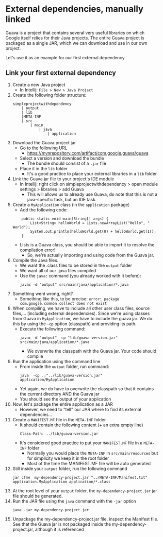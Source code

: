 # External dependencies, manually linked

Guava is a project that contains several very useful libraries on which Google itself relies for their Java projects. 
The entire Guava project is packaged as a single JAR, which we can download and use in our own project.

Let's use it as an example for our first external dependency.

## Link your first external dependency

1. Create a new Java project
    - In Intellij: ```File > New > Java Project```
2. Create the following folder structure:
    ```
    simpleprojectwithdependency
        | output
        | lib
        |META-INF
        | src
            | main
                | java
                    | application
    ```
3. Download the Guava project jar 
    - Go to the following URL
        - https://mvnrepository.com/artifact/com.google.guava/guava
    - Select a version and download the bundle
        - The bundle should consist of a ```.jar``` file
    - Place it in the ```lib``` folder
        - It's a good practice to place your external libraries in a ```lib``` folder
4. Link the Guava jar file to your project's IDE module
    - In Intellij: right click on simpleprojectwithdependency > open module settings > libraries > add Guava
        - This will allows us to already use Guava, do note that this is not a java-specific task, but an IDE task.
5. Create a ```MyApplication``` class (in the ```application``` package)
    - Add the following code:
    ```
        public static void main(String[] args) {
            List<String> helloWorld = Lists.newArrayList("Hello", " World");
            System.out.println(helloWorld.get(0) + helloWorld.get(1));
        }
    ```
    - Lists is a Guava class, you should be able to import it to resolve the compilation error!
        - So, we're actually importing and using code from the Guava jar. 
6. Compile the Java files.
    - We want the .class files to be stored in the ```output``` folder
    - We want all of our .java files compiled
    - Use the ```javac``` command (you already worked with it before):
        ```
        javac -d "output" src/main/java/application/*.java
        ```
7. Something went wrong, right?
    - Something like this, to be precise: ```error: package com.google.common.collect does not exist```
8. When compiling, we have to include all other user class files, source files,... (including external dependencies).
Since we're using classes from Guava in ```MyApplication```, we have to include the guava jar. We do this by using the 
```-cp``` option (classpath) and providing its path.
    - Execute the following command:
        ```
        javac -d "output" -cp "lib/guava-version.jar" src/main/java/application/*.java
        ```
        - We overwrite the classpath with the Guava jar. Your code should compile
9. Run the application using the command line
    - From inside the ```output``` folder, run command: 
        ```
        java  -cp .;"../lib/guava-version.jar" application/MyApplication
        ```
    - Yet again, we do have to overwrite the classpath so that it contains the current directory AND the Guava jar
    - You should see the output of your application        
10. Now, let's package the entire application as a JAR
    - However, we need to "tell" our JAR where to find its external dependencies...
11. Create a ```MANIFEST.MF``` file in the ```META-INF``` folder
    - It should contain the following content (+ an extra empty line)
        ```
        Class-Path: ../lib/guava-version.jar
        
        ```
    - It's considered good practice to put your ```MANIFEST.MF``` file in a ```META-INF``` folder
        - Normally you would place the ```META-INF``` in ```src/main/resources``` but for simplicity we keep it in the root folder
        - Most of the time the MANIFEST.MF file will be auto generated
12. Still inside your ```output``` folder, run the following command
    ```
    jar cfme  my-dependency-project.jar "../META-INF/Manifest.txt" application.MyApplication application/*.class
    ```
13. At the root level of your ```output``` folder, the ```my-dependency-project.jar``` jar file should be generated.
14. Run the JAR file using the ```java``` command with the ```-jar``` option
    ```
    java -jar my-dependency-project.jar
    ```
15. Unpackage the my-dependency-project.jar file, inspect the Manifest file. 
See that the Guava jar is not packaged inside the my-dependency-project.jar, although it is referenced